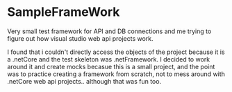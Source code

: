 # SampleFrameWork
Very small test framework for API and DB connections and me trying to figure out how visual studio web api projects work.

I found that i couldn't directly access the objects of the project because it is a .netCore and the test skeleton was .netFramework.
I decided to work around it and create mocks becasue this is a small project, and the point was to practice creating a framework from scratch, not to mess around with .netCore web api projects.. although that was fun too.
